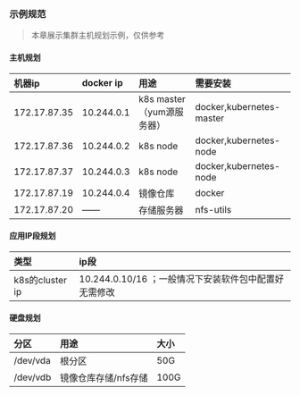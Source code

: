 ### 示例规范

> 本章展示集群主机规划示例，仅供参考

#### 主机规划

| 机器ip | docker ip | 用途 | 需要安装 |
| :--- | :--- | :--- | :--- |
| 172.17.87.35 | 10.244.0.1 | k8s master（yum源服务器） | docker,kubernetes-master |
| 172.17.87.36 | 10.244.0.2 | k8s node | docker,kubernetes-node |
| 172.17.87.37 | 10.244.0.3 | k8s node | docker,kubernetes-node |
| 172.17.87.19 | 10.244.0.4 | 镜像仓库 | docker |
| 172.17.87.20 | —— | 存储服务器 | nfs-utils |

#### **应用IP段规划**

| 类型 | ip段 |
| :--- | :--- |
| k8s的cluster ip | 10.244.0.10/16 ；一般情况下安装软件包中配置好无需修改 |

#### 硬盘规划

| 分区 | 用途 | 大小 |
| :--- | :--- | :--- |
| /dev/vda | 根分区 | 50G |
| /dev/vdb | 镜像仓库存储/nfs存储 | 100G |



